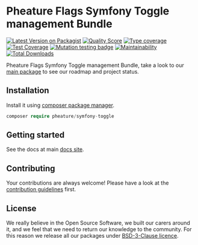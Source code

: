 # Pheature Flags Symfony Toggle management Bundle

[![Latest Version on Packagist][ico-version]][link-packagist]
[![Quality Score][ico-code-quality]][link-code-quality]
[![Type coverage][ico-psalm]][link-psalm]
[![Test Coverage][ico-coverage]][link-coverage]
[![Mutation testing badge][ico-mutant]][link-mutant]
[![Maintainability][ico-mantain]][link-mantain]
[![Total Downloads][ico-downloads]][link-downloads]

Pheature Flags Symfony Toggle management Bundle, take a look to our [main package](https://github.com/pheature-flags/pheature-flags) to see our roadmap and project status.

## Installation

Install it using [composer package manager](https://getcomposer.org/download/).

```php
composer require pheature/symfony-toggle
```

## Getting started

See the docs at main [docs site](https://pheatureflags.io/#/getting-started/symfony-bundle).

## Contributing

Your contributions are always welcome! Please have a look at the [contribution guidelines](./CONTRIBUTING.md) first.

## License

We really believe in the Open Source Software, we built our carers around it, and we feel that we need to return our
knowledge to the community. For this reason we release all our packages under [BSD-3-Clause licence](./LICENSE.md). 

[ico-version]: https://img.shields.io/packagist/v/pheature/symfony-toggle.svg?style=flat-square
[link-packagist]: https://packagist.org/packages/pheature/symfony-toggle
[ico-code-quality]: https://img.shields.io/scrutinizer/g/pheature-flags/symfony-toggle.svg?style=flat-square
[link-code-quality]: https://scrutinizer-ci.com/g/pheature-flags/symfony-toggle/?branch=1.0.x
[ico-coverage]: https://codecov.io/gh/pheature-flags/symfony-toggle/branch/1.0.x/graph/badge.svg?token=DTQIQUZ106
[link-coverage]: https://codecov.io/gh/pheature-flags/symfony-toggle
[ico-mantain]: https://api.codeclimate.com/v1/badges/35059a27cf29b17c5d15/maintainability
[link-mantain]: https://codeclimate.com/github/pheature-flags/symfony-toggle/maintainability
[ico-downloads]: https://img.shields.io/packagist/dt/pheature/symfony-toggle.svg?style=flat-square
[link-downloads]: https://packagist.org/packages/pheature/symfony-toggle
[ico-psalm]: https://shepherd.dev/github/pheature-flags/symfony-toggle/coverage.svg
[link-psalm]: https://shepherd.dev/github/pheature-flags/symfony-toggle
[ico-mutant]: https://img.shields.io/endpoint?style=flat&url=https%3A%2F%2Fbadge-api.stryker-mutator.io%2Fgithub.com%2Fpheature-flags%2Fsymfony-toggle%2F1.0.x
[link-mutant]: https://dashboard.stryker-mutator.io/reports/github.com/pheature-flags/symfony-toggle/1.0.x
